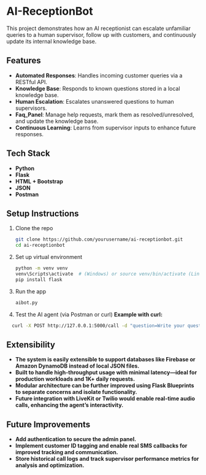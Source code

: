 # AI-ReceptionBot

This project demonstrates how an AI receptionist can escalate unfamiliar queries to a human supervisor, follow up with customers, and continuously update its internal knowledge base.

## Features
- **Automated Responses**: Handles incoming customer queries via a RESTful API.
- **Knowledge Base**: Responds to known questions stored in a local knowledge base.
- **Human Escalation**: Escalates unanswered questions to human supervisors.
- **Faq_Panel**: Manage help requests, mark them as resolved/unresolved, and update the knowledge base.
- **Continuous Learning**: Learns from supervisor inputs to enhance future responses.

## Tech Stack
- **Python**
- **Flask**
- **HTML + Bootstrap**
- **JSON**
- **Postman**

## Setup Instructions
1. Clone the repo
   ```bash
   git clone https://github.com/yourusername/ai-receptionbot.git
   cd ai-receptionbot
   ```
2. Set up virtual environment
   ```bash
   python -m venv venv
   venv\Scripts\activate  # (Windows) or source venv/bin/activate (Linux/macOS)
   pip install flask
   ```

4. Run the app
   ```bash
   aibot.py
   ```

5. Test the AI agent (via Postman or curl)
**Example with curl:**
```bash
  curl -X POST http://127.0.0.1:5000/call -d "question=Write your question here?"
```

## Extensibility
- **The system is easily extensible to support databases like Firebase or Amazon DynamoDB instead of local JSON files.**
- **Built to handle high-throughput usage with minimal latency—ideal for production workloads and 1K+ daily requests.**
- **Modular architecture can be further improved using Flask Blueprints to separate concerns and isolate functionality.**
- **Future integration with LiveKit or Twilio would enable real-time audio calls, enhancing the agent’s interactivity.**

## Future Improvements
- **Add authentication to secure the admin panel.**
- **Implement customer ID tagging and enable real SMS callbacks for improved tracking and communication.**
- **Store historical call logs and track supervisor performance metrics for analysis and optimization.**
